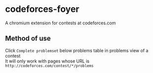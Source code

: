 # codeforces-foyer

A chromium extension for contests at codeforces.com

## Method of use

Click `Complete problemset` below problems table in problems view of a contest  
It will only work with pages whose URL is `http://codeforces.com/contest/*/problems`
